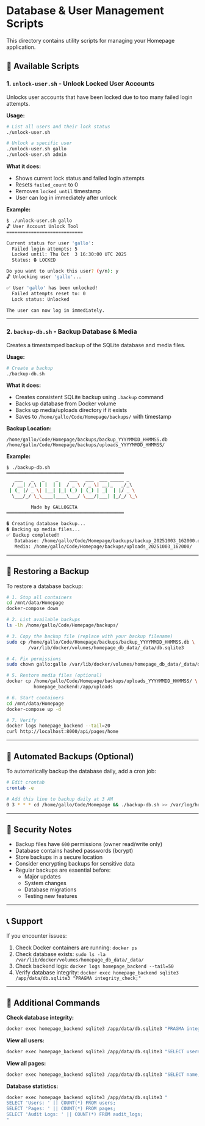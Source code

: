 # Database & User Management Scripts

This directory contains utility scripts for managing your Homepage application.

## 📜 Available Scripts

### 1. `unlock-user.sh` - Unlock Locked User Accounts

Unlocks user accounts that have been locked due to too many failed login attempts.

**Usage:**
```bash
# List all users and their lock status
./unlock-user.sh

# Unlock a specific user
./unlock-user.sh gallo
./unlock-user.sh admin
```

**What it does:**
- Shows current lock status and failed login attempts
- Resets `failed_count` to 0
- Removes `locked_until` timestamp
- User can log in immediately after unlock

**Example:**
```bash
$ ./unlock-user.sh gallo
🔓 User Account Unlock Tool
============================

Current status for user 'gallo':
  Failed login attempts: 5
  Locked until: Thu Oct  3 16:30:00 UTC 2025
  Status: 🔒 LOCKED

Do you want to unlock this user? (y/n): y
🔓 Unlocking user 'gallo'...

✅ User 'gallo' has been unlocked!
  Failed attempts reset to: 0
  Lock status: Unlocked

The user can now log in immediately.
```

---

### 2. `backup-db.sh` - Backup Database & Media

Creates a timestamped backup of the SQLite database and media files.

**Usage:**
```bash
# Create a backup
./backup-db.sh
```

**What it does:**
- Creates consistent SQLite backup using `.backup` command
- Backs up database from Docker volume
- Backs up media/uploads directory if it exists
- Saves to `/home/gallo/Code/Homepage/backups/` with timestamp

**Backup Location:**
```
/home/gallo/Code/Homepage/backups/backup_YYYYMMDD_HHMMSS.db
/home/gallo/Code/Homepage/backups/uploads_YYYYMMDD_HHMMSS/
```

**Example:**
```bash
$ ./backup-db.sh
═══════════════════════════════════════════
   ___   _   _    _    ___   ___  ___ _____ _   
  / __| /_\ | |  | |  / _ \ / _ \| __|_   _/_\  
 | (_ |/ _ \| |__| |_| (_) | (_) | _|  | |/ _ \ 
  \___/_/ \_\____|____\___/ \___/|___| |_/_/ \_\

         Made by GALLOGETA
═══════════════════════════════════════════

� Creating database backup...
� Backing up media files...
✅ Backup completed!
   Database: /home/gallo/Code/Homepage/backups/backup_20251003_162000.db
   Media: /home/gallo/Code/Homepage/backups/uploads_20251003_162000/
```

---

## 🔄 Restoring a Backup

To restore a database backup:

```bash
# 1. Stop all containers
cd /mnt/data/Homepage
docker-compose down

# 2. List available backups
ls -lh /home/gallo/Code/Homepage/backups/

# 3. Copy the backup file (replace with your backup filename)
sudo cp /home/gallo/Code/Homepage/backups/backup_YYYYMMDD_HHMMSS.db \
        /var/lib/docker/volumes/homepage_db_data/_data/db.sqlite3

# 4. Fix permissions
sudo chown gallo:gallo /var/lib/docker/volumes/homepage_db_data/_data/db.sqlite3

# 5. Restore media files (optional)
docker cp /home/gallo/Code/Homepage/backups/uploads_YYYYMMDD_HHMMSS/ \
          homepage_backend:/app/uploads

# 6. Start containers
cd /mnt/data/Homepage
docker-compose up -d

# 7. Verify
docker logs homepage_backend --tail=20
curl http://localhost:8000/api/pages/home
```

---

## 🤖 Automated Backups (Optional)

To automatically backup the database daily, add a cron job:

```bash
# Edit crontab
crontab -e

# Add this line to backup daily at 3 AM
0 3 * * * cd /home/gallo/Code/Homepage && ./backup-db.sh >> /var/log/homepage_backup.log 2>&1
```

---

## 🔐 Security Notes

- Backup files have `600` permissions (owner read/write only)
- Database contains hashed passwords (bcrypt)
- Store backups in a secure location
- Consider encrypting backups for sensitive data
- Regular backups are essential before:
  - Major updates
  - System changes
  - Database migrations
  - Testing new features

---

## 📞 Support

If you encounter issues:

1. Check Docker containers are running: `docker ps`
2. Check database exists: `sudo ls -la /var/lib/docker/volumes/homepage_db_data/_data/`
3. Check backend logs: `docker logs homepage_backend --tail=50`
4. Verify database integrity: `docker exec homepage_backend sqlite3 /app/data/db.sqlite3 "PRAGMA integrity_check;"`

---

## 📝 Additional Commands

**Check database integrity:**
```bash
docker exec homepage_backend sqlite3 /app/data/db.sqlite3 "PRAGMA integrity_check;"
```

**View all users:**
```bash
docker exec homepage_backend sqlite3 /app/data/db.sqlite3 "SELECT username, email, role, is_verified, is_approved FROM users;"
```

**View all pages:**
```bash
docker exec homepage_backend sqlite3 /app/data/db.sqlite3 "SELECT name, length(content) FROM pages;"
```

**Database statistics:**
```bash
docker exec homepage_backend sqlite3 /app/data/db.sqlite3 "
SELECT 'Users: ' || COUNT(*) FROM users;
SELECT 'Pages: ' || COUNT(*) FROM pages;
SELECT 'Audit Logs: ' || COUNT(*) FROM audit_logs;
"
```
